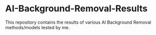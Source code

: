 # AI-Background-Removal-Results

This repository contains the results of various AI Background Removal methods/models tested by me.

